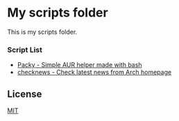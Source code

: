 # My scripts folder

This is my scripts folder.

### Script List

* [Packy - Simple AUR helper made with bash](https://github.com/rtxx/scripts/tree/main/packy/)
* [checknews - Check latest news from Arch homepage](https://github.com/rtxx/scripts/tree/main/archnews/)


## License
[MIT](https://choosealicense.com/licenses/mit/)
